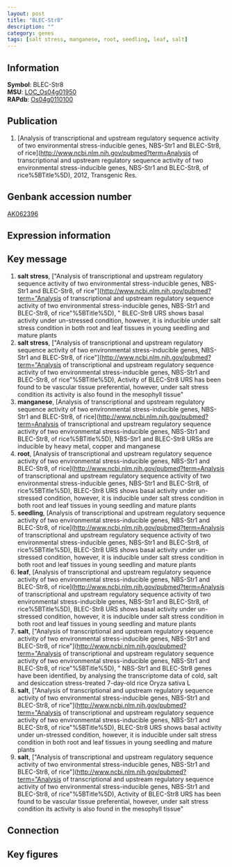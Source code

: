 ```yaml
---
layout: post
title: "BLEC-Str8"
description: ""
category: genes
tags: [salt stress, manganese, root, seedling, leaf, salt]
---
```


## Information
__Symbol__: BLEC-Str8  
__MSU__: [LOC_Os04g01950](http://rice.plantbiology.msu.edu/cgi-bin/ORF_infopage.cgi?orf=LOC_Os04g01950)  
__RAPdb__: [Os04g0110100](http://rapdb.dna.affrc.go.jp/viewer/gbrowse_details/irgsp1?name=Os04g0110100)  

## Publication
1. [Analysis of transcriptional and upstream regulatory sequence activity of two environmental stress-inducible genes, NBS-Str1 and BLEC-Str8, of rice](http://www.ncbi.nlm.nih.gov/pubmed?term=Analysis of transcriptional and upstream regulatory sequence activity of two environmental stress-inducible genes, NBS-Str1 and BLEC-Str8, of rice%5BTitle%5D), 2012, Transgenic Res.

## Genbank accession number
[AK062396](http://www.ncbi.nlm.nih.gov/nuccore/AK062396)  

## Expression information

## Key message
1. __salt stress__, ["Analysis of transcriptional and upstream regulatory sequence activity of two environmental stress-inducible genes, NBS-Str1 and BLEC-Str8, of rice"](http://www.ncbi.nlm.nih.gov/pubmed?term="Analysis of transcriptional and upstream regulatory sequence activity of two environmental stress-inducible genes, NBS-Str1 and BLEC-Str8, of rice"%5BTitle%5D), " BLEC-Str8 URS shows basal activity under un-stressed condition, however, it is inducible under salt stress condition in both root and leaf tissues in young seedling and mature plants
2. __salt stress__, ["Analysis of transcriptional and upstream regulatory sequence activity of two environmental stress-inducible genes, NBS-Str1 and BLEC-Str8, of rice"](http://www.ncbi.nlm.nih.gov/pubmed?term="Analysis of transcriptional and upstream regulatory sequence activity of two environmental stress-inducible genes, NBS-Str1 and BLEC-Str8, of rice"%5BTitle%5D),  Activity of BLEC-Str8 URS has been found to be vascular tissue preferential, however, under salt stress condition its activity is also found in the mesophyll tissue"
3. __manganese__, [Analysis of transcriptional and upstream regulatory sequence activity of two environmental stress-inducible genes, NBS-Str1 and BLEC-Str8, of rice](http://www.ncbi.nlm.nih.gov/pubmed?term=Analysis of transcriptional and upstream regulatory sequence activity of two environmental stress-inducible genes, NBS-Str1 and BLEC-Str8, of rice%5BTitle%5D),  NBS-Str1 and BLEC-Str8 URSs are inducible by heavy metal, copper and manganese
4. __root__, [Analysis of transcriptional and upstream regulatory sequence activity of two environmental stress-inducible genes, NBS-Str1 and BLEC-Str8, of rice](http://www.ncbi.nlm.nih.gov/pubmed?term=Analysis of transcriptional and upstream regulatory sequence activity of two environmental stress-inducible genes, NBS-Str1 and BLEC-Str8, of rice%5BTitle%5D),  BLEC-Str8 URS shows basal activity under un-stressed condition, however, it is inducible under salt stress condition in both root and leaf tissues in young seedling and mature plants
5. __seedling__, [Analysis of transcriptional and upstream regulatory sequence activity of two environmental stress-inducible genes, NBS-Str1 and BLEC-Str8, of rice](http://www.ncbi.nlm.nih.gov/pubmed?term=Analysis of transcriptional and upstream regulatory sequence activity of two environmental stress-inducible genes, NBS-Str1 and BLEC-Str8, of rice%5BTitle%5D),  BLEC-Str8 URS shows basal activity under un-stressed condition, however, it is inducible under salt stress condition in both root and leaf tissues in young seedling and mature plants
6. __leaf__, [Analysis of transcriptional and upstream regulatory sequence activity of two environmental stress-inducible genes, NBS-Str1 and BLEC-Str8, of rice](http://www.ncbi.nlm.nih.gov/pubmed?term=Analysis of transcriptional and upstream regulatory sequence activity of two environmental stress-inducible genes, NBS-Str1 and BLEC-Str8, of rice%5BTitle%5D),  BLEC-Str8 URS shows basal activity under un-stressed condition, however, it is inducible under salt stress condition in both root and leaf tissues in young seedling and mature plants
7. __salt__, ["Analysis of transcriptional and upstream regulatory sequence activity of two environmental stress-inducible genes, NBS-Str1 and BLEC-Str8, of rice"](http://www.ncbi.nlm.nih.gov/pubmed?term="Analysis of transcriptional and upstream regulatory sequence activity of two environmental stress-inducible genes, NBS-Str1 and BLEC-Str8, of rice"%5BTitle%5D), " NBS-Str1 and BLEC-Str8 genes have been identified, by analysing the transcriptome data of cold, salt and desiccation stress-treated 7-day-old rice Oryza sativa L
8. __salt__, ["Analysis of transcriptional and upstream regulatory sequence activity of two environmental stress-inducible genes, NBS-Str1 and BLEC-Str8, of rice"](http://www.ncbi.nlm.nih.gov/pubmed?term="Analysis of transcriptional and upstream regulatory sequence activity of two environmental stress-inducible genes, NBS-Str1 and BLEC-Str8, of rice"%5BTitle%5D),  BLEC-Str8 URS shows basal activity under un-stressed condition, however, it is inducible under salt stress condition in both root and leaf tissues in young seedling and mature plants
9. __salt__, ["Analysis of transcriptional and upstream regulatory sequence activity of two environmental stress-inducible genes, NBS-Str1 and BLEC-Str8, of rice"](http://www.ncbi.nlm.nih.gov/pubmed?term="Analysis of transcriptional and upstream regulatory sequence activity of two environmental stress-inducible genes, NBS-Str1 and BLEC-Str8, of rice"%5BTitle%5D),  Activity of BLEC-Str8 URS has been found to be vascular tissue preferential, however, under salt stress condition its activity is also found in the mesophyll tissue"

## Connection

## Key figures



